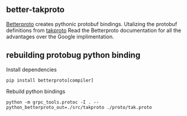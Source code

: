## better-takproto

[Betterproto](https://pypi.org/project/betterproto/) creates pythonic protobuf bindings.
Utalizing the protobuf definitions from [takproto](https://github.com/snstac/takproto/tree/main)
Read the Betterproto documentation for all the advantages over the Google implimentation.

## rebuilding protobug python binding

Install dependencies
```
pip install betterproto[compiler]
```

Rebuild python bindings
```
python -m grpc_tools.protoc -I . --python_betterproto_out=./src/takproto ./proto/tak.proto
```